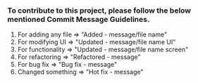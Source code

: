 ### To contribute to this project, please follow the below mentioned Commit Message Guidelines.
1. For adding any file => "Added - message/file name"
2. For modifying UI => "Updated - message/file name UI"
3. For functionality => "Updated - message/file name screen"
4. For refactoring => "Refactored - message"
5. For bug fix => "Bug fix - message"
6. Changed something => "Hot fix - message"
